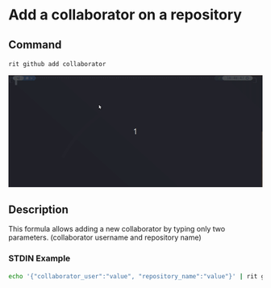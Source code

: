 <!-- markdownlint-disable-file MD013 -->
# Add a collaborator on a repository

## Command

```bash
rit github add collaborator
```

![Example](https://github.com/ZupIT/ritchie-formulas/raw/master/github/add/collaborator/src/docs/github.gif)

## Description

This formula allows adding a new collaborator by typing only two parameters.
(collaborator username and repository name)

### STDIN Example

```bash
echo '{"collaborator_user":"value", "repository_name":"value"}' | rit github add collaborator --stdin
```
